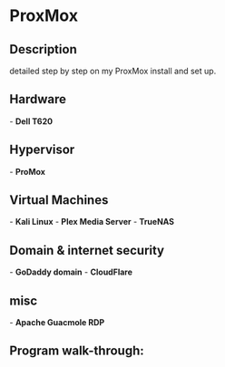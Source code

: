 <h1>ProxMox</h1>

<h2>Description</h2>
detailed step by step on my ProxMox install and set up.
<br />


<h2>Hardware</h2>
- <b>Dell T620</b>

<h2>Hypervisor</h2>
- <b>ProMox</b>

<h2>Virtual Machines</h2>
- <b>Kali Linux</b>
- <b>Plex Media Server</b>
- <b>TrueNAS</b>

<h2>Domain & internet security</h2>
- <b>GoDaddy domain</b>
- <b>CloudFlare</b>

<h2>misc</h2>
- <b>Apache Guacmole RDP</b>


<h2>Program walk-through:</h2>


